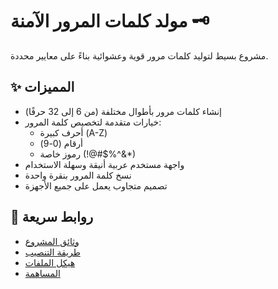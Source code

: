 # مولد كلمات المرور الآمنة 🗝️

مشروع بسيط لتوليد كلمات مرور قوية وعشوائية بناءً على معايير محددة.

## ✨ المميزات
- إنشاء كلمات مرور بأطوال مختلفة (من 6 إلى 32 حرفًا)
- خيارات متقدمة لتخصيص كلمة المرور:
  - أحرف كبيرة (A-Z)
  - أرقام (0-9)
  - رموز خاصة (!@#$%^&*)
- واجهة مستخدم عربية أنيقة وسهلة الاستخدام
- نسخ كلمة المرور بنقرة واحدة
- تصميم متجاوب يعمل على جميع الأجهزة

## 🔗 روابط سريعة
- [وثائق المشروع](docs/DOCUMENTATION.md)
- [طريقة التنصيب](docs/INSTALLATION.md)
- [هيكل الملفات](docs/STRUCTURE.md)
- [المساهمة](docs/CONTRIBUTING.md)